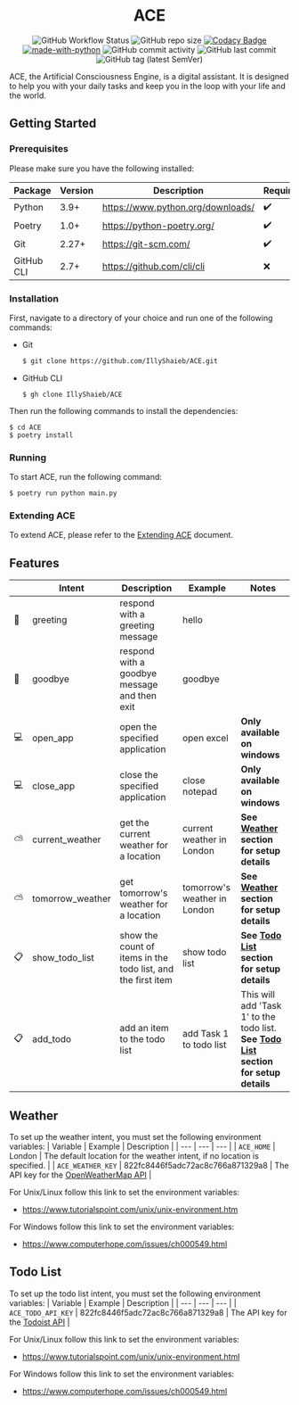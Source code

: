 <div align="center">

# ACE

![GitHub Workflow Status](https://img.shields.io/github/actions/workflow/status/illyshaieb/ACE/continuous_integration.yaml) ![GitHub repo size](https://img.shields.io/github/repo-size/illyshaieb/ace) [![Codacy Badge](https://app.codacy.com/project/badge/Grade/4304d43af0004b7ba2e998565a1b31fb)](https://www.codacy.com/gh/IllyShaieb/ACE/dashboard?utm_source=github.com&utm_medium=referral&utm_content=illyshaieb/ACE&utm_campaign=Badge_Grade) [![made-with-python](https://img.shields.io/badge/made%20with-Python-1f425f.svg)](https://www.python.org/) ![GitHub commit activity](https://img.shields.io/github/commit-activity/m/illyshaieb/ace?color=yellow) ![GitHub last commit](https://img.shields.io/github/last-commit/illyshaieb/ace) ![GitHub tag (latest SemVer)](https://img.shields.io/github/v/tag/illyshaieb/ace?color=white&label=latest%20release)

</div>

ACE, the Artificial Consciousness Engine, is a digital assistant. It is designed to help you with your daily tasks and keep you in the loop with your life and the world.

## Getting Started

### Prerequisites

Please make sure you have the following installed:

| Package    | Version | Description                       | Required           |
| ---------- | ------- | --------------------------------- | ------------------ |
| Python     | 3.9+    | https://www.python.org/downloads/ | :heavy_check_mark: |
| Poetry     | 1.0+    | https://python-poetry.org/        | :heavy_check_mark: |
| Git        | 2.27+   | https://git-scm.com/              | :heavy_check_mark: |
| GitHub CLI | 2.7+    | https://github.com/cli/cli        | :x:                |

### Installation

First, navigate to a directory of your choice and run one of the following commands:

-   Git

    ```bash
    $ git clone https://github.com/IllyShaieb/ACE.git
    ```

-   GitHub CLI

    ```shell
    $ gh clone IllyShaieb/ACE
    ```

Then run the following commands to install the dependencies:

```shell
$ cd ACE
$ poetry install
```

### Running

To start ACE, run the following command:

```shell
$ poetry run python main.py
```

### Extending ACE

To extend ACE, please refer to the [Extending ACE](docs/EXTENDING_ACE.md) document.

## Features

|                | Intent           | Description                                                  | Example                      | Notes                                                                                              |
| -------------- | ---------------- | ------------------------------------------------------------ | ---------------------------- | -------------------------------------------------------------------------------------------------- |
| :wave:         | greeting         | respond with a greeting message                              | hello                        |                                                                                                    |
| :runner:       | goodbye          | respond with a goodbye message and then exit                 | goodbye                      |                                                                                                    |
| :computer:     | open_app         | open the specified application                               | open excel                   | **Only available on windows**                                                                      |
| :computer:     | close_app        | close the specified application                              | close notepad                | **Only available on windows**                                                                      |
| :partly_sunny: | current_weather  | get the current weather for a location                       | current weather in London    | **See [Weather](#weather) section for setup details**                                              |
| :partly_sunny: | tomorrow_weather | get tomorrow's weather for a location                        | tomorrow's weather in London | **See [Weather](#weather) section for setup details**                                              |
| :clipboard:    | show_todo_list   | show the count of items in the todo list, and the first item | show todo list               | **See [Todo List](#todo-list) section for setup details**                                          |
| :clipboard:    | add_todo         | add an item to the todo list                                 | add Task 1 to todo list      | This will add 'Task 1' to the todo list. **See [Todo List](#todo-list) section for setup details** |

## Weather

To set up the weather intent, you must set the following environment variables:
| Variable | Example | Description |
| --- | --- | --- |
| `ACE_HOME` | London | The default location for the weather intent, if no location is specified. |
| `ACE_WEATHER_KEY` | 822fc8446f5adc72ac8c766a871329a8 | The API key for the [OpenWeatherMap API](https://openweathermap.org/api) |

For Unix/Linux follow this link to set the environment variables:

-   https://www.tutorialspoint.com/unix/unix-environment.htm

For Windows follow this link to set the environment variables:

-   https://www.computerhope.com/issues/ch000549.html

## Todo List

To set up the todo list intent, you must set the following environment variables:
| Variable | Example | Description |
| --- | --- | --- |
| `ACE_TODO_API_KEY` | 822fc8446f5adc72ac8c766a871329a8 | The API key for the [Todoist API](https://developer.todoist.com/sync/v9/) |

For Unix/Linux follow this link to set the environment variables:

-   https://www.tutorialspoint.com/unix/unix-environment.html

For Windows follow this link to set the environment variables:

-   https://www.computerhope.com/issues/ch000549.html

